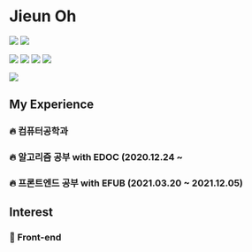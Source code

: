 # Jieun Oh

<img src="https://img.shields.io/badge/C++-3766AB?style=flat-square&logo=C++&logoColor=white"/></a>
<img src="https://img.shields.io/badge/Java-5882FA?style=flat-square&logo=Java&logoColor=white"/></a>

<img src="https://img.shields.io/badge/React-FE2E2E?style=flat-square&logo=React&logoColor=white"/></a>
<img src="https://img.shields.io/badge/HTML-FE9A2E?style=flat-square&logo=HTML&logoColor=white"/></a>
<img src="https://img.shields.io/badge/CSS-FA5858?style=flat-square&logo=CSS&logoColor=white"/></a>
<img src="https://img.shields.io/badge/JavaScript-F7D358?style=flat-square&logo=JavaScript&logoColor=white"/></a>

<img src="http://mazassumnida.wtf/api/v2/generate_badge?boj=0909oje">


## My Experience
### 🔥 컴퓨터공학과
### 🔥 알고리즘 공부 with EDOC (2020.12.24 ~
### 🔥 프론트엔드 공부 with EFUB (2021.03.20 ~ 2021.12.05)

## Interest
### 🌱 Front-end
